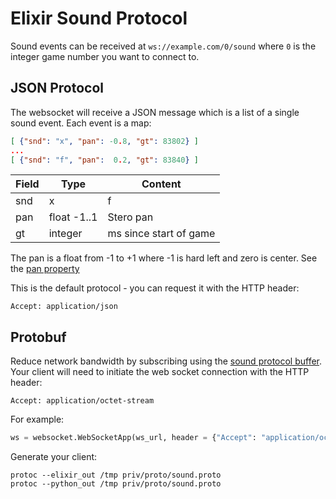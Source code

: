 # Elixir Sound Protocol

Sound events can be received at `ws://example.com/0/sound` where `0` is the integer game number you want to connect to.

## JSON Protocol

The websocket will receive a JSON message which is a list of a single sound event. Each event is a map:

```json
[ {"snd": "x", "pan": -0.8, "gt": 83802} ]
...
[ {"snd": "f", "pan":  0.2, "gt": 83840} ]
```

| Field | Type           | Content                  |
| ----- | -------------- | -------------------------|
| snd   | x|f            | eXplosion or shot Fired  |
| pan   | float -1..1    | Stero pan                |
| gt    | integer        | ms since start of game   |

The pan is a float from -1 to +1 where -1 is hard left and zero is center. See the [pan property](https://developer.apple.com/documentation/avfoundation/avaudioplayer/1390884-pan)

This is the default protocol - you can request it with the HTTP header:

    Accept: application/json

## Protobuf

Reduce network bandwidth by subscribing using the [sound protocol buffer](priv/proto/sound.proto). Your client will need to initiate the web socket connection with the HTTP header:

    Accept: application/octet-stream

For example:

```python
ws = websocket.WebSocketApp(ws_url, header = {"Accept": "application/octet-stream"}, ...
```

Generate your client:

    protoc --elixir_out /tmp priv/proto/sound.proto
    protoc --python_out /tmp priv/proto/sound.proto
